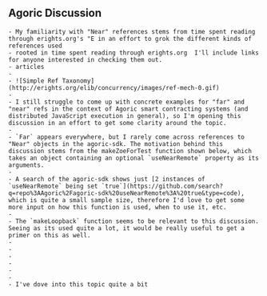## Agoric Discussion
	- My familiarity with "Near" references stems from time spent reading through erights.org's "E in an effort to grok the different kinds of references used
	- rooted in time spent reading through erights.org  I'll include links for anyone interested in checking them out.
	- articles
	-
	- ![Simple Ref Taxonomy](http://erights.org/elib/concurrency/images/ref-mech-0.gif)
	-
	- I still struggle to come up with concrete examples for "far" and "near" refs in the context of Agoric smart contracting systems (and distributed JavaScript execution in general), so I'm opening this discussion in an effort to get some clarity around the topic.
	-
	- `Far` appears everywhere, but I rarely come across references to "Near" objects in the agoric-sdk. The motivation behind this discussion stems from the makeZoeForTest function shown below, which takes an object containing an optional `useNearRemote` property as its arguments.
	-
	- A search of the agoric-sdk shows just [2 instances of `useNearRemote` being set `true`](https://github.com/search?q=repo%3AAgoric%2Fagoric-sdk%20useNearRemote%3A%20true&type=code), which is quite a small sample size, therefore I'd love to get some more input on how this function is used, when to use it, etc.
	-
	- The `makeLoopback` function seems to be relevant to this discussion. Seeing as its used quite a lot, it would be really useful to get a primer on this as well.
	-
	-
	-
	-
	-
	-
	- I've dove into this topic quite a bit